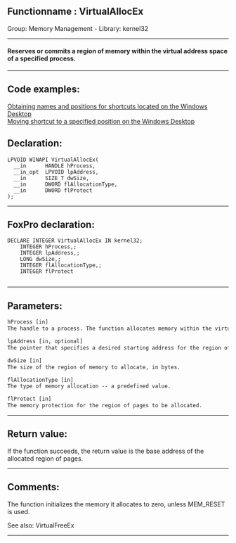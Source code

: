 <link rel="stylesheet" type="text/css" href="../../css/win32api.css">  
<link rel="stylesheet" href="https://cdnjs.cloudflare.com/ajax/libs/font-awesome/4.7.0/css/font-awesome.min.css">

## Functionname : VirtualAllocEx
Group: Memory Management - Library: kernel32    
***  


#### Reserves or commits a region of memory within the virtual address space of a specified process.
***  


## Code examples:
[Obtaining names and positions for shortcuts located on the Windows Desktop](../../samples/sample_579.md)  
[Moving shortcut to a specified position on the Windows Desktop](../../samples/sample_581.md)  

## Declaration:
```foxpro  
LPVOID WINAPI VirtualAllocEx(
  __in      HANDLE hProcess,
  __in_opt  LPVOID lpAddress,
  __in      SIZE_T dwSize,
  __in      DWORD flAllocationType,
  __in      DWORD flProtect
);  
```  
***  


## FoxPro declaration:
```foxpro  
DECLARE INTEGER VirtualAllocEx IN kernel32;
	INTEGER hProcess,;
	INTEGER lpAddress,;
	LONG dwSize,;
	INTEGER flAllocationType,;
	INTEGER flProtect
  
```  
***  


## Parameters:
```txt  
hProcess [in]
The handle to a process. The function allocates memory within the virtual address space of this process.

lpAddress [in, optional]
The pointer that specifies a desired starting address for the region of pages that you want to allocate.

dwSize [in]
The size of the region of memory to allocate, in bytes.

flAllocationType [in]
The type of memory allocation -- a predefined value.

flProtect [in]
The memory protection for the region of pages to be allocated.  
```  
***  


## Return value:
If the function succeeds, the return value is the base address of the allocated region of pages.  
***  


## Comments:
The function initializes the memory it allocates to zero, unless MEM_RESET is used.  
  
See also: VirtualFreeEx   
  
***  

